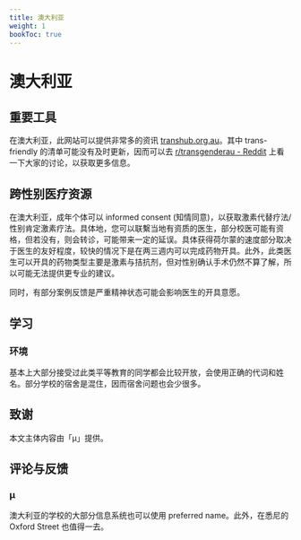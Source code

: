 ```yaml
---
title: 澳大利亚
weight: 1
bookToc: true
---
```


# 澳大利亚

## 重要工具

在澳大利亚，此网站可以提供非常多的资讯 [transhub.org.au](https://www.transhub.org.au/)。其中 trans-friendly 的清单可能没有及时更新，因而可以去 [r/transgenderau - Reddit](https://www.reddit.com/r/transgenderau/) 上看一下大家的讨论，以获取更多信息。

## 跨性别医疗资源

在澳大利亚，成年个体可以 informed consent (知情同意)，以获取激素代替疗法/性别肯定激素疗法。具体地，您可以联繫当地有资质的医生，部分校医可能有资格，但若没有，则会转诊，可能带来一定的延误。具体获得荷尔蒙的速度部分取决于医生的友好程度，较快的情况下是在两三週内可以完成药物开具。此外，此类医生可以开具的药物类型主要是激素与拮抗剂，但对性别确认手术仍然不算了解，所以可能无法提供更专业的建议。

同时，有部分案例反馈是严重精神状态可能会影响医生的开具意愿。

## 学习


### 环境

基本上大部分接受过此类平等教育的同学都会比较开放，会使用正确的代词和姓名。部分学校的宿舍是混住，因而宿舍问题也会少很多。



## 致谢

本文主体内容由「μ」提供。

## 评论与反馈

### μ

澳大利亚的学校的大部分信息系统也可以使用 preferred name。此外，在悉尼的 Oxford Street 也值得一去。